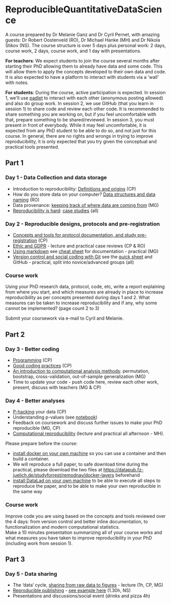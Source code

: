 # ReproducibleQuantitativeDataScience

A course prepared by Dr Melanie Ganz and Dr Cyril Pernet, with amazing guests: Dr Robert Oostenveld (RO), Dr Michael Hanke (MH) and Dr Nikola Stikov (NS).
The course structure is over 5 days plus personal work: 2 days, course work, 2 days, course work, and 1 day with presentations.

**For teachers**: We expect students to join the course several months after starting their PhD allowing them to already have data and some code. This will allow them to apply the concepts developed to their own data and code. It is also expected to have a platform to interact with students via a 'wall' with notes. 

**For students**: During the course, active participation is expected. In session 1, we'll use [padlet](https://padlet.com/dashboard) to interact with each other (anonymous posting allowed) and also do group work. In session 2, we use GitHub (that you learn in session 1) to share code and review each other code. It is recommended to share something you are working on, but if you feel uncomfortable with that, prepare something to be shared/reviewed. In session 3, you must present in front of everybody. While it may feel uncomfortable, it is expected from any PhD student to be able to do so, and not just for this course. In general, there are no rights and wrongs in trying to improve reproducibility, it is only expected that you try given the conceptual and practical tools presented.

## Part 1

### Day 1 - Data Collection and data storage

- Introduction to reproducibility: [Definitions and origins](https://github.com/CPernet/ReproducibleQuantitativeDataScience/blob/main/lecture_slides/1.01_Definitions%26Origins.pdf) (CP) 
- How do you store data on your computer? [Data structures and data naming](https://github.com/CPernet/ReproducibleQuantitativeDataScience/blob/main/lecture_slides/1.02_StoringData%26Code.pdf) (RO)
- Data provenance: [keeping track of where data are coming from](https://github.com/CPernet/ReproducibleQuantitativeDataScience/blob/main/lecture_slides/1.03_DataProvenance.pdf) (MG)
- [Reproducibility is hard](https://github.com/CPernet/ReproducibleQuantitativeDataScience/blob/main/lecture_slides/1.04_ReproducibilityIsHard.pdf): [case studies](http://www.practicereproducibleresearch.org/core-chapters/4-casestudies.html) (all)

### Day 2 - Reproducible designs, protocols and pre-registration

- [Concepts and tools for protocol documentation, and study pre-registration](https://github.com/CPernet/ReproducibleQuantitativeDataScience/blob/main/lecture_slides/1.05_Concepts%26Tools_doc%26preregistration.pdf) (CP)
- [Ethic and GDPR](https://github.com/CPernet/ReproducibleQuantitativeDataScience/blob/main/lecture_slides/1.06_Ethic%26GDPR.pdf) - lecture and practical case reviews (CP & RO)
- [Using markdown](https://github.com/CPernet/ReproducibleQuantitativeDataScience/blob/main/lecture_slides/1.07_Using_markdown_for_documentation.pdf) see [cheat sheet](https://www.markdownguide.org/cheat-sheet/) for documentation - practical (MG)
- [Version control and social coding with Git](https://github.com/CPernet/ReproducibleQuantitativeDataScience/blob/main/lecture_slides/1.08_VersionControl_Mkd_SocialCoding.pdf) see the [quick sheet](https://github.com/CPernet/Quicksheets/blob/main/git_github/git.mkd) and GitHub - practical, split into novice/advanced groups (all) 

### Course work

Using your PhD research data, protocol, code, etc, write a report explaining from where you start, and which measures are already in place to increase reproducibility as per concepts presented during days 1 and 2. What measures can be taken to increase reproducibility and if any, why some cannot be implemented? (page count 2 to 3)

Submit your coursework via e-mail to Cyril and Melanie.

## Part 2

### Day 3 - Better coding 

- [Programming](https://github.com/CPernet/ReproducibleQuantitativeDataScience/blob/main/lecture_slides/2.01_Programming.pdf) (CP)
- [Good coding practices](https://github.com/CPernet/ReproducibleQuantitativeDataScience/blob/main/lecture_slides/2.02_Better_coding.pdf) (CP) 
- [An introduction to computational analysis methods](https://github.com/CPernet/ReproducibleQuantitativeDataScience/blob/main/lecture_slides/2.03_Computational_analysis_methods.pdf): permutation, bootstrap, cross-validation, out-of-sample generalization (MG)
- Time to update your code - push code here, review each other work, present, discuss with teachers (MG & CP)

### Day 4 - Better analyses 

- [P-hacking](https://github.com/CPernet/ReproducibleQuantitativeDataScience/blob/main/lecture_slides/2.04_Hacking_HARKing_and_SHARKING_your_research.pdf) your data (CP)
- Understanding p-values (see [notebook](https://github.com/CPernet/ReproducibleQuantitativeDataScience/tree/main/p_values))
- Feedback on coursework and discuss further issues to make your PhD reproducible (MG, CP)
- [Computational reproducibility](https://files.inm7.de/mih/pres/talks/rdm_reproducibility_copenhagen2023.html) (lecture and practical all afternoon - MH). 

Please prepare before the course:
  - [install docker on your own machine](https://docs.docker.com/engine/install/) so you can use a container and then build a container.
  - We will reproduce a full paper, to safe download time during the practical, please download the two files at https://datapub.fz-juelich.de/studyforrest/remodnav/docker-layers beforehand
  - [install DataLad on your own machine](https://handbook.datalad.org/r?install) to be able to execute all steps to reproduce the paper, and to be able to make your own reproducible in the same way

### Course work 

Improve code you are using based on the concepts and tools reviewed over the 4 days: from version control and better inline documentation, to functionalization and modern computational statistics.  
Make a 10 minutes presentation summarizing all of your course works and what measures you have taken to improve reproducibility in your PhD (including work from session 1). 

## Part 3

### Day 5 - Data sharing 

- The ‘data’ cycle, [sharing from raw data to figures](https://github.com/CPernet/ReproducibleQuantitativeDataScience/blob/main/lecture_slides/3.01_DataSharing.pdf) - lecture (1h, CP, MG)
- [Reproducible publishing](https://github.com/CPernet/ReproducibleQuantitativeDataScience/blob/main/lecture_slides/3.02_OpenPublishing.pdf) - [see example here](https://preprint.neurolibre.org/10.55458/neurolibre.00014/) (1.30h, NS)
- Presentations and discussions/social event (drinks and pizza 4h)

 
